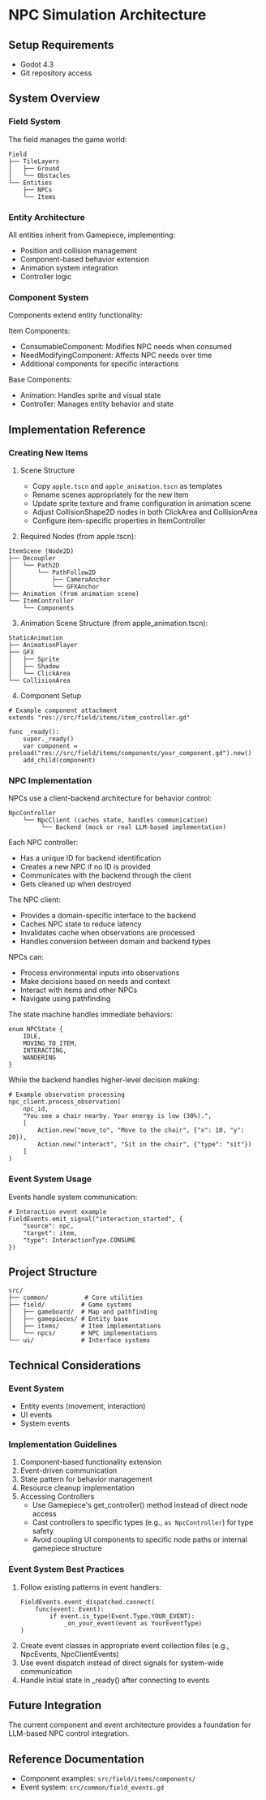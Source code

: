 # NPC Simulation Architecture

## Setup Requirements
- Godot 4.3
- Git repository access

## System Overview

### Field System
The field manages the game world:
```
Field
├── TileLayers
│   ├── Ground
│   └── Obstacles
└── Entities
    ├── NPCs
    └── Items
```

### Entity Architecture
All entities inherit from Gamepiece, implementing:
- Position and collision management
- Component-based behavior extension
- Animation system integration
- Controller logic

### Component System
Components extend entity functionality:

Item Components:
- ConsumableComponent: Modifies NPC needs when consumed
- NeedModifyingComponent: Affects NPC needs over time
- Additional components for specific interactions

Base Components:
- Animation: Handles sprite and visual state
- Controller: Manages entity behavior and state

## Implementation Reference

### Creating New Items
1. Scene Structure
   - Copy `apple.tscn` and `apple_animation.tscn` as templates
   - Rename scenes appropriately for the new item
   - Update sprite texture and frame configuration in animation scene
   - Adjust CollisionShape2D nodes in both ClickArea and CollisionArea
   - Configure item-specific properties in ItemController
   
2. Required Nodes (from apple.tscn):
```
ItemScene (Node2D)
├── Decoupler
│   └── Path2D
│       └── PathFollow2D
│           ├── CameraAnchor
│           └── GFXAnchor
├── Animation (from animation scene)
└── ItemController
    └── Components
```

3. Animation Scene Structure (from apple_animation.tscn):
```
StaticAnimation
├── AnimationPlayer
├── GFX
│   ├── Sprite
│   ├── Shadow
│   └── ClickArea
└── CollisionArea
```

4. Component Setup
```gdscript
# Example component attachment
extends "res://src/field/items/item_controller.gd"

func _ready():
    super._ready()
    var component = preload("res://src/field/items/components/your_component.gd").new()
    add_child(component)
```

### NPC Implementation
NPCs use a client-backend architecture for behavior control:

```
NpcController
    └── NpcClient (caches state, handles communication)
         └── Backend (mock or real LLM-based implementation)
```

Each NPC controller:
- Has a unique ID for backend identification
- Creates a new NPC if no ID is provided
- Communicates with the backend through the client
- Gets cleaned up when destroyed

The NPC client:
- Provides a domain-specific interface to the backend
- Caches NPC state to reduce latency
- Invalidates cache when observations are processed
- Handles conversion between domain and backend types

NPCs can:
- Process environmental inputs into observations
- Make decisions based on needs and context
- Interact with items and other NPCs
- Navigate using pathfinding

The state machine handles immediate behaviors:
```gdscript
enum NPCState {
    IDLE,
    MOVING_TO_ITEM,
    INTERACTING,
    WANDERING
}
```

While the backend handles higher-level decision making:
```gdscript
# Example observation processing
npc_client.process_observation(
    npc_id,
    "You see a chair nearby. Your energy is low (30%).",
    [
        Action.new("move_to", "Move to the chair", {"x": 10, "y": 20}),
        Action.new("interact", "Sit in the chair", {"type": "sit"})
    ]
)
```

### Event System Usage
Events handle system communication:
```gdscript
# Interaction event example
FieldEvents.emit_signal("interaction_started", {
    "source": npc,
    "target": item,
    "type": InteractionType.CONSUME
})
```

## Project Structure
```
src/
├── common/          # Core utilities
├── field/          # Game systems
│   ├── gameboard/  # Map and pathfinding
│   ├── gamepieces/ # Entity base
│   ├── items/      # Item implementations
│   └── npcs/       # NPC implementations
└── ui/             # Interface systems
```

## Technical Considerations

### Event System
- Entity events (movement, interaction)
- UI events
- System events

### Implementation Guidelines
1. Component-based functionality extension
2. Event-driven communication
3. State pattern for behavior management
4. Resource cleanup implementation
5. Accessing Controllers
   - Use Gamepiece's get_controller() method instead of direct node access
   - Cast controllers to specific types (e.g., `as NpcController`) for type safety
   - Avoid coupling UI components to specific node paths or internal gamepiece structure

### Event System Best Practices
1. Follow existing patterns in event handlers:
   ```gdscript
   FieldEvents.event_dispatched.connect(
       func(event: Event):
           if event.is_type(Event.Type.YOUR_EVENT):
               _on_your_event(event as YourEventType)
   )
   ```
2. Create event classes in appropriate event collection files (e.g., NpcEvents, NpcClientEvents)
3. Use event dispatch instead of direct signals for system-wide communication
4. Handle initial state in _ready() after connecting to events

## Future Integration
The current component and event architecture provides a foundation for LLM-based NPC control integration.

## Reference Documentation
- Component examples: `src/field/items/components/`
- Event system: `src/common/field_events.gd`

